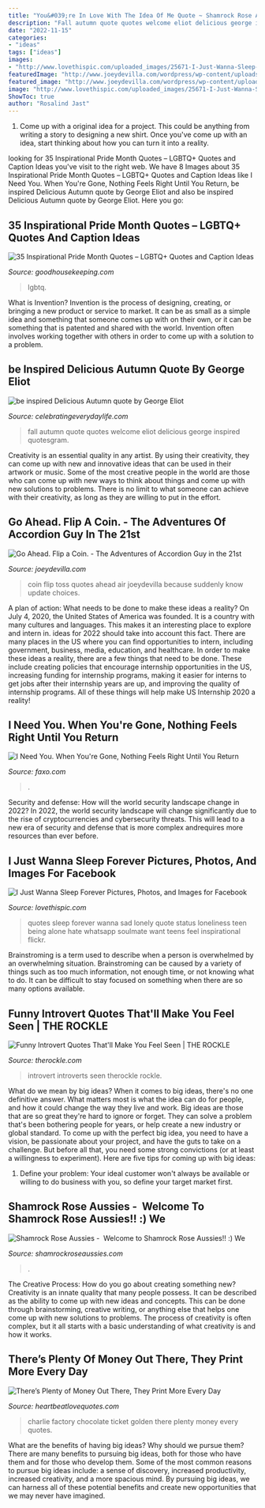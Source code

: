 ```yaml
---
title: "You&#039;re In Love With The Idea Of Me Quote ~ Shamrock Rose Aussies"
description: "Fall autumn quote quotes welcome eliot delicious george inspired quotesgram"
date: "2022-11-15"
categories:
- "ideas"
tags: ["ideas"]
images:
- "http://www.lovethispic.com/uploaded_images/25671-I-Just-Wanna-Sleep-Forever.jpg"
featuredImage: "http://www.joeydevilla.com/wordpress/wp-content/uploads/2010/12/simply-toss-a-coin8_thumb.jpg"
featured_image: "http://www.joeydevilla.com/wordpress/wp-content/uploads/2010/12/simply-toss-a-coin8_thumb.jpg"
image: "http://www.lovethispic.com/uploaded_images/25671-I-Just-Wanna-Sleep-Forever.jpg"
ShowToc: true
author: "Rosalind Jast"
---
```



1. Come up with a original idea for a project. This could be anything from writing a story to designing a new shirt. Once you've come up with an idea, start thinking about how you can turn it into a reality. 

	

		
looking for 35 Inspirational Pride Month Quotes – LGBTQ+ Quotes and Caption Ideas you've visit to the right web. We have 8 Images about 35 Inspirational Pride Month Quotes – LGBTQ+ Quotes and Caption Ideas like I Need You. When You&#039;re Gone, Nothing Feels Right Until You Return, be inspired Delicious Autumn quote by George Eliot and also be inspired Delicious Autumn quote by George Eliot. Here you go:
		
    
## 35 Inspirational Pride Month Quotes – LGBTQ+ Quotes And Caption Ideas

<img loading=lazy src="https://hips.hearstapps.com/hmg-prod.s3.amazonaws.com/images/2-1621261457.png?crop=1xw:1xh;center,top&amp;resize=480:*" onerror="this.onerror=null;this.src='https://tse3.mm.bing.net/th?id=OIP.OUDAt5BLhA79cN9u7-uilQHaLH&amp;pid=15.1';" alt="35 Inspirational Pride Month Quotes – LGBTQ+ Quotes and Caption Ideas">

_Source: goodhousekeeping.com_

>lgbtq. 

	

What is Invention?
Invention is the process of designing, creating, or bringing a new product or service to market. It can be as small as a simple idea and something that someone comes up with on their own, or it can be something that is patented and shared with the world. Invention often involves working together with others in order to come up with a solution to a problem.

    
## be Inspired Delicious Autumn Quote By George Eliot

<img loading=lazy src="http://celebratingeverydaylife.com/wp-content/uploads/2012/09/LeavesFramed.jpg" onerror="this.onerror=null;this.src='https://tse4.mm.bing.net/th?id=OIP.ER9IX_W_Z3EXN6mm1KHv3AHaLL&amp;pid=15.1';" alt="be inspired Delicious Autumn quote by George Eliot">

_Source: celebratingeverydaylife.com_

>fall autumn quote quotes welcome eliot delicious george inspired quotesgram. 

	

Creativity is an essential quality in any artist. By using their creativity, they can come up with new and innovative ideas that can be used in their artwork or music. Some of the most creative people in the world are those who can come up with new ways to think about things and come up with new solutions to problems. There is no limit to what someone can achieve with their creativity, as long as they are willing to put in the effort.

    
## Go Ahead. Flip A Coin. - The Adventures Of Accordion Guy In The 21st

<img loading=lazy src="http://www.joeydevilla.com/wordpress/wp-content/uploads/2010/12/simply-toss-a-coin8_thumb.jpg" onerror="this.onerror=null;this.src='https://tse1.mm.bing.net/th?id=OIP.Avc_gGNuByzBMpDpigGOEwAAAA&amp;pid=15.1';" alt="Go Ahead. Flip a Coin. - The Adventures of Accordion Guy in the 21st">

_Source: joeydevilla.com_

>coin flip toss quotes ahead air joeydevilla because suddenly know update choices. 

	

A plan of action: What needs to be done to make these ideas a reality?
On July 4, 2020, the United States of America was founded. It is a country with many cultures and languages. This makes it an interesting place to explore and intern in. ideas for 2022 should take into account this fact. There are many places in the US where you can find opportunities to intern, including government, business, media, education, and healthcare. 
In order to make these ideas a reality, there are a few things that need to be done. These include creating policies that encourage internship opportunities in the US, increasing funding for internship programs, making it easier for interns to get jobs after their internship years are up, and improving the quality of internship programs. All of these things will help make US Internship 2020 a reality!

    
## I Need You. When You&#039;re Gone, Nothing Feels Right Until You Return

<img loading=lazy src="https://d3qvyul2tp4j8.cloudfront.net/i/X0psoByg6a.jpg" onerror="this.onerror=null;this.src='https://tse1.mm.bing.net/th?id=OIP.nqttXniyvprfFTHsJlrd4QHaKv&amp;pid=15.1';" alt="I Need You. When You&#039;re Gone, Nothing Feels Right Until You Return">

_Source: faxo.com_

>. 

	

Security and defense: How will the world security landscape change in 2022?
In 2022, the world security landscape will change significantly due to the rise of cryptocurrencies and cybersecurity threats. This will lead to a new era of security and defense that is more complex andrequires more resources than ever before.

    
## I Just Wanna Sleep Forever Pictures, Photos, And Images For Facebook

<img loading=lazy src="http://www.lovethispic.com/uploaded_images/25671-I-Just-Wanna-Sleep-Forever.jpg" onerror="this.onerror=null;this.src='https://tse2.mm.bing.net/th?id=OIP.LBfMCeZqTQpJ5PO062s2oQHaLG&amp;pid=15.1';" alt="I Just Wanna Sleep Forever Pictures, Photos, and Images for Facebook">

_Source: lovethispic.com_

>quotes sleep forever wanna sad lonely quote status loneliness teen being alone hate whatsapp soulmate want teens feel inspirational flickr. 

	

Brainstroming is a term used to describe when a person is overwhelmed by an overwhelming situation. Brainstroming can be caused by a variety of things such as too much information, not enough time, or not knowing what to do. It can be difficult to stay focused on something when there are so many options available.

    
## Funny Introvert Quotes That&#039;ll Make You Feel Seen | THE ROCKLE

<img loading=lazy src="https://therockle.com/wp-content/uploads/2020/01/Funny-Introvert-Quotes-683x1024.jpg" onerror="this.onerror=null;this.src='https://tse2.mm.bing.net/th?id=OIP.4A04LeGchusw5EG8pP0CYwHaLG&amp;pid=15.1';" alt="Funny Introvert Quotes That&#039;ll Make You Feel Seen | THE ROCKLE">

_Source: therockle.com_

>introvert introverts seen therockle rockle. 

	

What do we mean by big ideas?
When it comes to big ideas, there's no one definitive answer. What matters most is what the idea can do for people, and how it could change the way they live and work. 
Big ideas are those that are so great they're hard to ignore or forget. They can solve a problem that's been bothering people for years, or help create a new industry or global standard. 
To come up with the perfect big idea, you need to have a vision, be passionate about your project, and have the guts to take on a challenge. But before all that, you need some strong convictions (or at least a willingness to experiment). 
Here are five tips for coming up with big ideas: 
1) Define your problem: Your ideal customer won't always be available or willing to do business with you, so define your target market first.

    
## Shamrock Rose Aussies - ﻿﻿﻿ Welcome To Shamrock Rose Aussies!! :) We

<img loading=lazy src="http://shamrockroseaussies.com/yahoo_site_admin/assets/images/DSC_0060.153162205_std.JPG" onerror="this.onerror=null;this.src='https://tse1.mm.bing.net/th?id=OIP.RoeRd194dl9Idv95lcpVYQHaFI&amp;pid=15.1';" alt="Shamrock Rose Aussies - ﻿﻿﻿ Welcome to Shamrock Rose Aussies!! :) We">

_Source: shamrockroseaussies.com_

>. 

	

The Creative Process: How do you go about creating something new?
Creativity is an innate quality that many people possess. It can be described as the ability to come up with new ideas and concepts. This can be done through brainstorming, creative writing, or anything else that helps one come up with new solutions to problems. The process of creativity is often complex, but it all starts with a basic understanding of what creativity is and how it works.

    
## There’s Plenty Of Money Out There, They Print More Every Day

<img loading=lazy src="http://heartbeatlovequotes.com/wp-content/uploads/2012/02/charlie_golden_ticket_thumb.jpg" onerror="this.onerror=null;this.src='https://tse1.mm.bing.net/th?id=OIP.-AawdUZWZc1U-XV8YQ7VvwHaFp&amp;pid=15.1';" alt="There’s Plenty of Money Out There, They Print More Every Day">

_Source: heartbeatlovequotes.com_

>charlie factory chocolate ticket golden there plenty money every quotes. 

	

What are the benefits of having big ideas? Why should we pursue them?
There are many benefits to pursuing big ideas, both for those who have them and for those who develop them. Some of the most common reasons to pursue big ideas include: a sense of discovery, increased productivity, increased creativity, and a more spacious mind. By pursuing big ideas, we can harness all of these potential benefits and create new opportunities that we may never have imagined.

